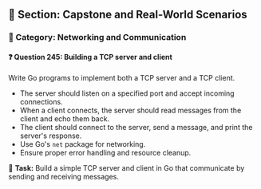 ## 📘 Section: Capstone and Real-World Scenarios  
### 🔹 Category: Networking and Communication  
#### ❓ Question 245: Building a TCP server and client

Write Go programs to implement both a TCP server and a TCP client.

- The server should listen on a specified port and accept incoming connections.
- When a client connects, the server should read messages from the client and echo them back.
- The client should connect to the server, send a message, and print the server's response.
- Use Go's `net` package for networking.
- Ensure proper error handling and resource cleanup.

🔧 **Task:** Build a simple TCP server and client in Go that communicate by sending and receiving messages.
